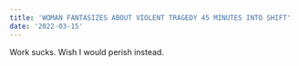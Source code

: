 ```yaml
---
title: 'WOMAN FANTASIZES ABOUT VIOLENT TRAGEDY 45 MINUTES INTO SHIFT'
date: '2022-03-15'
---
```


Work sucks. Wish I would perish instead.
